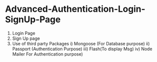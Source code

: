 # Advanced-Authentication-Login-SignUp-Page

1) Login Page 
2) Sign Up page
3) Use of third party Packages
     i) Mongoose (For Database purpose)
    ii) Passport (Authentication Purpose)
    iii) Flash(To display Msg)
    iv)  Node Mailer For Authentication purpose)
    
